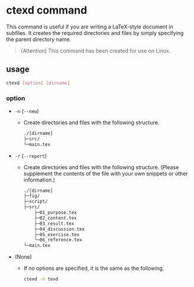 # ctexd command

This command is useful if you are writing a LaTeX-style document in subfiles.
It creates the required directories and files by simply specifying the parent directory name.

> (Attention) This command has been created for use on Linux.

## usage

```sh
ctexd [option] [dirname]
```

### option

- `-n` (`--new`)
    - Create directories and files with the following structure.

		```txt
		./[dirname]
		├─src/
		└─main.tex
		```

- `-r` (`--report`)
    - Create directories and files with the following structure. (Please supplement the contents of the file with your own snippets or other information.)

		```txt
		./[dirname]
		├─fig/
		├─script/
		├─src/
			├─01_purpose.tex
			├─02_content.tex
			├─03_result.tex
			├─04_discussion.tex
			├─05_exercise.tex
			└─06_reference.tex
		└─main.tex
		```

- (None)
    - If no options are specified, it is the same as the following.

		```sh
		ctexd -n texd
		```
